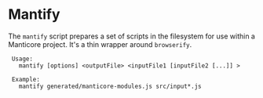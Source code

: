 Mantify
=======

The `mantify` script prepares a set of scripts in the filesystem for use within a Manticore project.  It's a thin wrapper around `browserify`.

```
 Usage:
   mantify [options] <outputFile> <inputFile1 [inputFile2 [...]] >

 Example:
   mantify generated/manticore-modules.js src/input*.js

```
